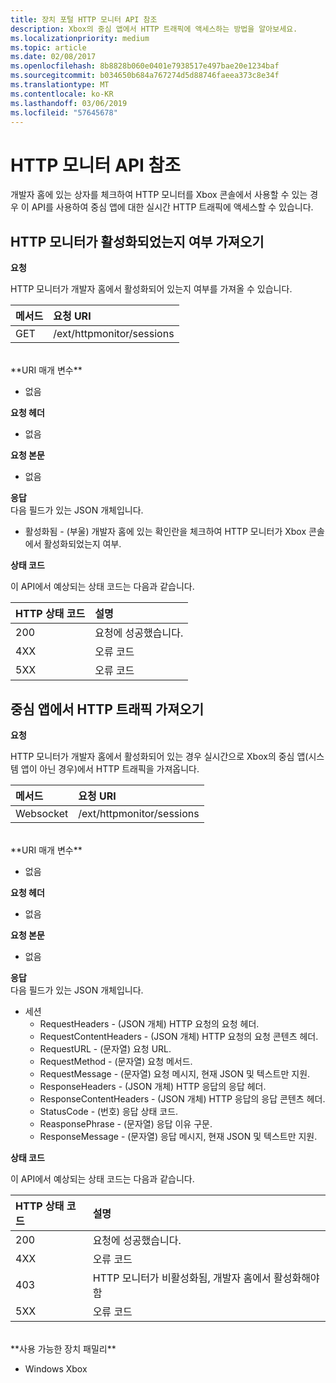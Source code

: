 ```yaml
---
title: 장치 포털 HTTP 모니터 API 참조
description: Xbox의 중심 앱에서 HTTP 트래픽에 액세스하는 방법을 알아보세요.
ms.localizationpriority: medium
ms.topic: article
ms.date: 02/08/2017
ms.openlocfilehash: 8b8828b060e0401e7938517e497bae20e1234baf
ms.sourcegitcommit: b034650b684a767274d5d88746faeea373c8e34f
ms.translationtype: MT
ms.contentlocale: ko-KR
ms.lasthandoff: 03/06/2019
ms.locfileid: "57645678"
---
```

# <a name="http-monitor-api-reference"></a>HTTP 모니터 API 참조   
개발자 홈에 있는 상자를 체크하여 HTTP 모니터를 Xbox 콘솔에서 사용할 수 있는 경우 이 API를 사용하여 중심 앱에 대한 실시간 HTTP 트래픽에 액세스할 수 있습니다.

## <a name="get-if-the-http-monitor-is-enabled"></a>HTTP 모니터가 활성화되었는지 여부 가져오기

**요청**

HTTP 모니터가 개발자 홈에서 활성화되어 있는지 여부를 가져올 수 있습니다.

메서드      | 요청 URI
:------     | :-----
GET | /ext/httpmonitor/sessions
<br />
**URI 매개 변수**

- 없음

**요청 헤더**

- 없음

**요청 본문**

- 없음

**응답**   
다음 필드가 있는 JSON 개체입니다.

* 활성화됨 - (부울) 개발자 홈에 있는 확인란을 체크하여 HTTP 모니터가 Xbox 콘솔에서 활성화되었는지 여부.

**상태 코드**

이 API에서 예상되는 상태 코드는 다음과 같습니다.

HTTP 상태 코드      | 설명
:------     | :-----
200 | 요청에 성공했습니다.
4XX | 오류 코드
5XX | 오류 코드

## <a name="get-http-traffic-from-the-focused-app"></a>중심 앱에서 HTTP 트래픽 가져오기
**요청**

HTTP 모니터가 개발자 홈에서 활성화되어 있는 경우 실시간으로 Xbox의 중심 앱(시스템 앱이 아닌 경우)에서 HTTP 트래픽을 가져옵니다.

메서드      | 요청 URI
:------     | :-----
Websocket | /ext/httpmonitor/sessions
<br />
**URI 매개 변수**

- 없음

**요청 헤더**

- 없음

**요청 본문**

- 없음

**응답**   
다음 필드가 있는 JSON 개체입니다.

* 세션
    * RequestHeaders - (JSON 개체) HTTP 요청의 요청 헤더.
    * RequestContentHeaders - (JSON 개체) HTTP 요청의 요청 콘텐츠 헤더.
    * RequestURL - (문자열) 요청 URL.
    * RequestMethod - (문자열) 요청 메서드.
    * RequestMessage - (문자열) 요청 메시지, 현재 JSON 및 텍스트만 지원.
    * ResponseHeaders - (JSON 개체) HTTP 응답의 응답 헤더.
    * ResponseContentHeaders - (JSON 개체) HTTP 응답의 응답 콘텐츠 헤더.
    * StatusCode - (번호) 응답 상태 코드.
    * ReasponsePhrase - (문자열) 응답 이유 구문.
    * ResponseMessage - (문자열) 응답 메시지, 현재 JSON 및 텍스트만 지원.

**상태 코드**

이 API에서 예상되는 상태 코드는 다음과 같습니다.

HTTP 상태 코드      | 설명
:------     | :-----
200 | 요청에 성공했습니다.
4XX | 오류 코드
403 | HTTP 모니터가 비활성화됨, 개발자 홈에서 활성화해야 함
5XX | 오류 코드

<br />
**사용 가능한 장치 패밀리**

* Windows Xbox